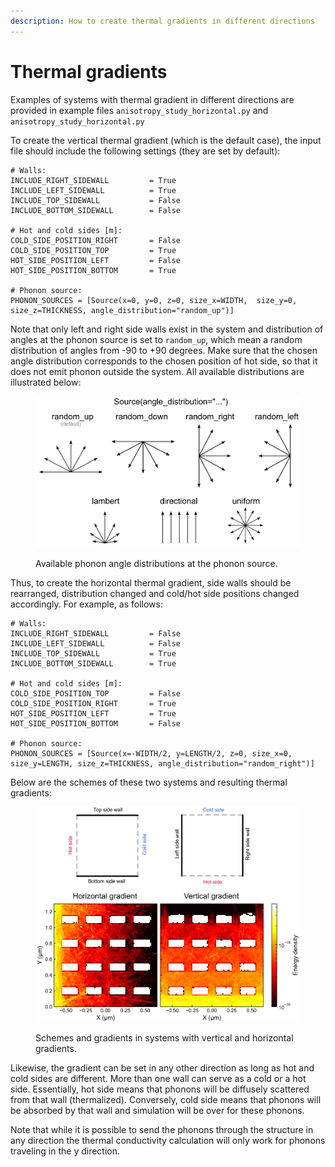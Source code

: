 ```yaml
---
description: How to create thermal gradients in different directions
---
```


# Thermal gradients

Examples of systems with thermal gradient in different directions are provided in example files `anisotropy_study_horizontal.py` and `anisotropy_study_horizontal.py`

To create the vertical thermal gradient (which is the default case), the input file should include the following settings (they are set by default):

```
# Walls:
INCLUDE_RIGHT_SIDEWALL         = True
INCLUDE_LEFT_SIDEWALL          = True
INCLUDE_TOP_SIDEWALL           = False
INCLUDE_BOTTOM_SIDEWALL        = False

# Hot and cold sides [m]:
COLD_SIDE_POSITION_RIGHT       = False
COLD_SIDE_POSITION_TOP         = True
HOT_SIDE_POSITION_LEFT         = False
HOT_SIDE_POSITION_BOTTOM       = True

# Phonon source:
PHONON_SOURCES = [Source(x=0, y=0, z=0, size_x=WIDTH,  size_y=0, size_z=THICKNESS, angle_distribution="random_up")]
```

Note that only left and right side walls exist in the system and distribution of angles at the phonon source is set to `random_up`, which mean a random distribution of angles from -90 to +90 degrees. Make sure that the chosen angle distribution corresponds to the chosen position of hot side, so that it does not emit phonon outside the system. All available distributions are illustrated below:

<figure><img src="../.gitbook/assets/distributions.png" alt="" width="563"><figcaption><p>Available phonon angle distributions at the phonon source.</p></figcaption></figure>

Thus, to create the horizontal thermal gradient, side walls should be rearranged, distribution changed and cold/hot side positions changed accordingly. For example, as follows:

```
# Walls:
INCLUDE_RIGHT_SIDEWALL         = False
INCLUDE_LEFT_SIDEWALL          = False
INCLUDE_TOP_SIDEWALL           = True
INCLUDE_BOTTOM_SIDEWALL        = True

# Hot and cold sides [m]:
COLD_SIDE_POSITION_TOP         = False
COLD_SIDE_POSITION_RIGHT       = True
HOT_SIDE_POSITION_LEFT         = True
HOT_SIDE_POSITION_BOTTOM       = False

# Phonon source:
PHONON_SOURCES = [Source(x=-WIDTH/2, y=LENGTH/2, z=0, size_x=0,  size_y=LENGTH, size_z=THICKNESS, angle_distribution="random_right")]
```

Below are the schemes of these two systems and resulting thermal gradients:

<figure><img src="../.gitbook/assets/image (10).png" alt="" width="563"><figcaption><p>Schemes and gradients in systems with vertical and horizontal gradients.</p></figcaption></figure>

Likewise, the gradient can be set in any other direction as long as hot and cold sides are different. More than one wall can serve as a cold or a hot side. Essentially, hot side means that phonons will be diffusely scattered from that wall (thermalized). Conversely, cold side means that phonons will be absorbed by that wall and simulation will be over for these phonons.

Note that while it is possible to send the phonons through the structure in any direction the thermal conductivity calculation will only work for phonons traveling in the y direction.
